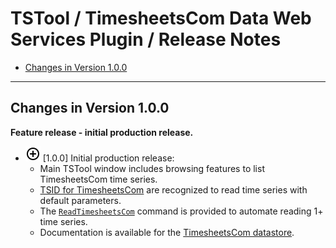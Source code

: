 # TSTool / TimesheetsCom Data Web Services Plugin / Release Notes #

*   [Changes in Version 1.0.0](#changes-in-version-100)

----------

## Changes in Version 1.0.0 ##

**Feature release - initial production release.**

*   ![new](new.png) [1.0.0] Initial production release:
    +   Main TSTool window includes browsing features to list TimesheetsCom time series.
    +   [TSID for TimesheetsCom](../command-ref/TSID/TSID.md) are recognized to read time series with default parameters.
    +   The [`ReadTimesheetsCom`](../command-ref/ReadTimesheetsCom/ReadTimesheetsCom.md) command is provided to automate
        reading 1+ time series.
    +   Documentation is available for the [TimesheetsCom datastore](../datastore-ref/TimesheetsCom/TimesheetsCom.md).
